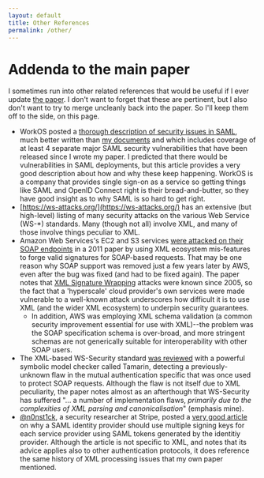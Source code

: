 ```yaml
---
layout: default
title: Other References
permalink: /other/
---
```

# Addenda to the main paper

I sometimes run into other related references that would be useful if I ever update
[the paper](index.html). I don't want to forget that these are pertinent, but I
also don't want to try to merge uncleanly back into the paper. So I'll keep
them off to the side, on this page.

* WorkOS posted a [thorough description of security issues in SAML](https://workos.com/blog/fun-with-saml-sso-vulnerabilities-and-footguns),
  much better written than [my documents](index.html) and which includes
  coverage of at least 4 separate major SAML security vulnerabilities that have
  been released since I wrote my paper. I predicted that there would be
  vulnerabilities in SAML deployments, but this article provides a very good
  description about how and why these keep happening. WorkOS is a company that
  provides single sign-on as a service so getting things like SAML and OpenID
  Connect right is their bread-and-butter, so they have good insight as to why
  SAML is so hard to get right.
* [https://ws-attacks.org/](https://ws-attacks.org/) has an extensive (but
  high-level) listing of many security attacks on the various Web Service
  (WS-\*) standards. Many (though not all) involve XML, and many of those
  involve things peculiar to XML.
* Amazon Web Services's EC2 and S3 services [were attacked on their SOAP
  endpoints](https://www.nds.ruhr-uni-bochum.de/media/nds/veroeffentlichungen/2011/10/22/AmazonSignatureWrapping.pdf)
  in a 2011 paper by using XML ecosystem mis-features to forge valid signatures
  for SOAP-based requests. That may be one reason why SOAP support was removed
  just a few years later by AWS, even after the bug was fixed (and had to be
  fixed again). The paper notes that [XML Signature
  Wrapping](https://www.ws-attacks.org/XML_Signature_Wrapping) attacks were
  known since 2005, so the fact that a 'hyperscale' cloud provider's own
  services were made vulnerable to a well-known attack underscores how
  difficult it is to use XML (and the wider XML ecosystem) to underpin security
  guarantees.
    * In addition, AWS was employing XML schema validation (a common security
      improvement essential for use with XML)--the problem was the SOAP
      specification schema is over-broad, and more stringent schemas are not
      generically suitable for interoperability with other SOAP users.
* The XML-based WS-Security standard [was reviewed](https://eprint.iacr.org/2019/779.pdf) with a powerful
  symbolic model checker called Tamarin, detecting a previously-unknown flaw in
  the mutual authentication specific that was once used to protect SOAP
  requests. Although the flaw is not itself due to XML peculiarity, the paper
  notes almost as an afterthough that WS-Security has suffered "... a number of
  implementation flaws, *primarily due to the complexities of XML parsing and
  canonicalisation*" (emphasis mine).
* [@n0nst1ck](https://twitter.com/n0nst1ck), a security researcher at Stripe,
  posted a [very good
  article](https://www.stackallocated.com/blog/2020/saml-idp-no-shared-keys/)
  on why a SAML identity provider should use multiple signing keys for each
  service provider using SAML tokens generated by the identitiy provider.
  Although the article is not specific to XML, and notes that its advice
  applies also to other authentication protocols, it does reference the same
  history of XML processing issues that my own paper mentioned.
